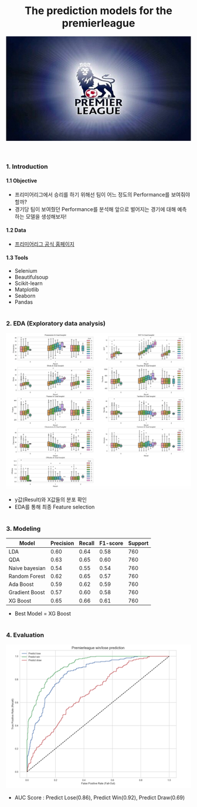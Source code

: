 <h1><center>The prediction models for the premierleague</center></h1>

<center><img src="img/premierleague.jpeg" width = 800></center>
<br><br/>


### 1. Introduction


#### 1.1 Objective
- 프리미어리그에서 승리를 하기 위해선 팀이 어느 정도의 Performance를 보여줘야 할까?
- 경기당 팀이 보여줬던 Performance를 분석해 앞으로 벌어지는 경기에 대해 예측하는 모델을 생성해보자!


#### 1.2 Data
- [프리미어리그 공식 홈페이지](https://www.premierleague.com)

#### 1.3 Tools
- Selenium
- Beautifulsoup
- Scikit-learn
- Matplotlib
- Seaborn
- Pandas
<br><br/>


### 2. EDA (Exploratory data analysis)
<center><img src="img/EDA.png" width = '600'></center>

- y값(Result)와 X값들의 분포 확인
- EDA를 통해 최종 Feature selection
<br><br/>


### 3. Modeling
| Model|Precision|Recall|F1-score|Support|
|------|------|------|------|------|
|LDA|0.60|0.64|0.58|760|
|QDA|0.63|0.65| 0.60|760|
|Naive bayesian|0.54|0.55|0.54|760|
|Random Forest|0.62|0.65|0.57|760|
|Ada Boost|0.59|0.62|0.59|760|
|Gradient Boost|0.57|0.60|0.58|760|
|XG Boost|0.65|0.66|0.61|760|

- Best Model = XG Boost
<br><br/>


### 4. Evaluation
<center><img src="img/ROC.png" width = '600'></center>

- AUC Score : Predict Lose(0.86), Predict Win(0.92), Predict Draw(0.69)
